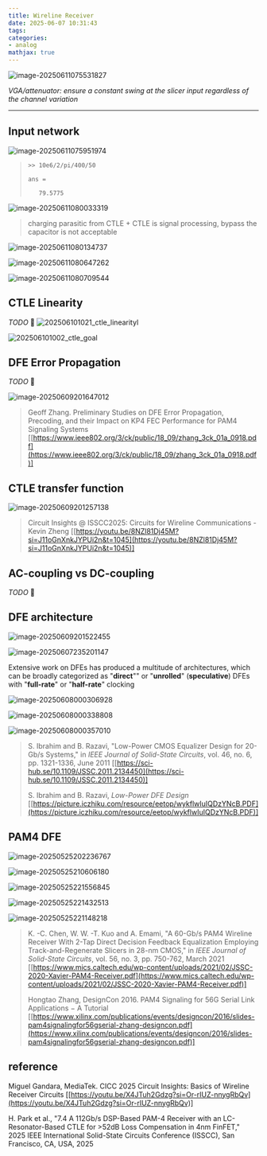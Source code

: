 ```yaml
---
title: Wireline Receiver
date: 2025-06-07 10:31:43
tags:
categories:
- analog
mathjax: true
---
```




![image-20250611075531827](rx/image-20250611075531827.png)

*VGA/attenuator: ensure a constant swing at the slicer input regardless of the channel variation*

---



## Input network

![image-20250611075951974](rx/image-20250611075951974.png)

> ```
> >> 10e6/2/pi/400/50
> 
> ans =
> 
>    79.5775
> ```

![image-20250611080033319](rx/image-20250611080033319.png)



> charging parasitic from CTLE + CTLE is signal processing,  bypass the capacitor is not acceptable

![image-20250611080134737](rx/image-20250611080134737.png)

![image-20250611080647262](rx/image-20250611080647262.png)

![image-20250611080709544](rx/image-20250611080709544.png)



## CTLE Linearity

*TODO* &#128197;
![202506101021_ctle_linearityl](rx/202506101021_ctle_linearityl.PNG)

![202506101002_ctle_goal](rx/202506101002_ctle_goal.PNG)

## DFE Error Propagation

*TODO* &#128197;

![image-20250609201647012](rx/image-20250609201647012.png)





> Geoff Zhang. Preliminary Studies on DFE Error Propagation, Precoding, and their Impact on KP4 FEC Performance for PAM4 Signaling Systems [[https://www.ieee802.org/3/ck/public/18_09/zhang_3ck_01a_0918.pdf](https://www.ieee802.org/3/ck/public/18_09/zhang_3ck_01a_0918.pdf)]



## CTLE transfer function

![image-20250609201257138](rx/image-20250609201257138.png)

> Circuit Insights @ ISSCC2025: Circuits for Wireline Communications - Kevin Zheng [[https://youtu.be/8NZl81Dj45M?si=J11oGnXnkJYPUi2n&t=1045](https://youtu.be/8NZl81Dj45M?si=J11oGnXnkJYPUi2n&t=1045)]



## AC-coupling vs DC-coupling

*TODO* &#128197;





## DFE architecture

![image-20250609201522455](rx/image-20250609201522455.png)

![image-20250607235201147](rx/image-20250607235201147.png)

Extensive work on DFEs has produced a multitude of architectures, which can be broadly categorized as "**direct**"" or "**unrolled**" (**speculative**) DFEs with "**full-rate**" or "**half-rate**" clocking



![image-20250608000306928](rx/image-20250608000306928.png)

![image-20250608000338808](rx/image-20250608000338808.png)

![image-20250608000357010](rx/image-20250608000357010.png)





> S. Ibrahim and B. Razavi, "Low-Power CMOS Equalizer Design for 20-Gb/s Systems," in *IEEE Journal of Solid-State Circuits*, vol. 46, no. 6, pp. 1321-1336, June 2011 [[https://sci-hub.se/10.1109/JSSC.2011.2134450](https://sci-hub.se/10.1109/JSSC.2011.2134450)]
>
> S. Ibrahim and B. Razavi, *Low-Power DFE Design* [[https://picture.iczhiku.com/resource/eetop/wykflwIuIQDzYNcB.PDF](https://picture.iczhiku.com/resource/eetop/wykflwIuIQDzYNcB.PDF)]





## PAM4 DFE

![image-20250525202236767](rx/image-20250525202236767.png)

![image-20250525210606180](rx/image-20250525210606180.png)



![image-20250525221556845](rx/image-20250525221556845.png)



![image-20250525221432513](rx/image-20250525221432513.png)

![image-20250525221148218](rx/image-20250525221148218.png)



> K. -C. Chen, W. W. -T. Kuo and A. Emami, "A 60-Gb/s PAM4 Wireline Receiver With 2-Tap Direct Decision Feedback Equalization Employing Track-and-Regenerate Slicers in 28-nm CMOS," in *IEEE Journal of Solid-State Circuits*, vol. 56, no. 3, pp. 750-762, March 2021 [[https://www.mics.caltech.edu/wp-content/uploads/2021/02/JSSC-2020-Xavier-PAM4-Receiver.pdf](https://www.mics.caltech.edu/wp-content/uploads/2021/02/JSSC-2020-Xavier-PAM4-Receiver.pdf)]
>
> Hongtao Zhang, DesignCon 2016. PAM4 Signaling for 56G Serial Link Applications − A Tutorial [[https://www.xilinx.com/publications/events/designcon/2016/slides-pam4signalingfor56gserial-zhang-designcon.pdf](https://www.xilinx.com/publications/events/designcon/2016/slides-pam4signalingfor56gserial-zhang-designcon.pdf)]


## reference

Miguel Gandara, MediaTek. CICC 2025 Circuit Insights: Basics of Wireline Receiver Circuits [[https://youtu.be/X4JTuh2Gdzg?si=Or-rIUZ-nnygRbQv](https://youtu.be/X4JTuh2Gdzg?si=Or-rIUZ-nnygRbQv)]

H. Park et al., "7.4 A 112Gb/s DSP-Based PAM-4 Receiver with an LC-Resonator-Based CTLE for >52dB Loss Compensation in 4nm FinFET," 2025 IEEE International Solid-State Circuits Conference (ISSCC), San Francisco, CA, USA, 2025


